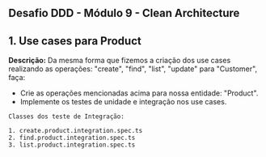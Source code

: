 ## Desafio DDD - Módulo 9 - Clean Architecture

## 1. Use cases para Product


**Descrição:** Da mesma forma que fizemos a criação dos use cases realizando as operações: "create", "find", "list", "update" para "Customer", faça:

* Crie as operações mencionadas acima para nossa entidade: "Product".
* Implemente os testes de unidade e integração nos use cases.

```
Classes dos teste de Integração:

1. create.product.integration.spec.ts
2. find.product.integration.spec.ts
3. list.product.integration.spec.ts
```


